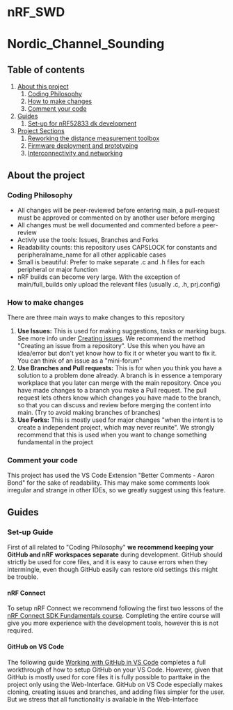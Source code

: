 # nRF_SWD
# Nordic_Channel_Sounding

## Table of contents
1. [About this project](#about)
    1. [Coding Philosophy](#philosophy)
    2. [How to make changes](#chage)
    3. [Comment your code](#comment)
2. [Guides](#guides)
    1. [Set-up for nRF52833 dk development](#subparagraph1)
3. [Project Sections](#project)
    1. [Reworking the distance measurement toolbox]()
    2. [Firmware deployment and prototyping]()
    3. [Interconnectivity and networking]()



## About the project <a name="about"></a>
### Coding Philosophy <a name="philosophy"></a>
- All changes will be peer-reviewed before entering main, a pull-request must be approved or commented on by another user before merging
- All changes must be well documented and commented before a peer-review
- Activly use the tools: Issues, Branches and Forks
- Readability counts: this repository uses CAPSLOCK for constants and peripheralname_name for all other applicable cases
- Small is beautiful: Prefer to make separate .c and .h files for each peripheral or major function
- nRF builds can become very large. With the exception of main/full_builds only upload the relevant files (usually .c, .h, prj.config)

### How to make changes <a name="change"></a>
There are three main ways to make changes to this repository
1. **Use Issues:** This is used for making suggestions, tasks or marking bugs. See more info under [Creating issues](https://docs.github.com/en/issues/tracking-your-work-with-issues/creating-an-issue). We recommend the method "Creating an issue from a repository". Use this when you have an idea/error but don't yet know how to fix it or wheter you want to fix it. You can think of an issue as a "mini-forum"
2. **Use Branches and Pull requests:** This is for when you think you have a solution to a problem done already. A branch is in essence a temporary workplace that you later can merge with the main repository. Once you have made changes to a branch you make a Pull request. The pull request lets others know which changes you have made to the branch, so that you can discuss and review before merging the content into main. (Try to avoid making branches of branches)
3. **Use Forks:** This is mostly used for major changes "when the intent is to create a independent project, which may never reunite". We strongly recommend that this is used when you want to change something fundamental in the project

### Comment your code <a name="comment"></a>
This project has used the VS Code Extension "Better Comments - Aaron Bond" for the sake of readability. This may make some comments look irregular and strange in other IDEs, so we greatly suggest using this feature.


## Guides <a name="guides"></a>
### Set-up Guide <a name="setup"></a>
First of all related to "Coding Philosophy" **we recommend keeping your GitHub and nRF workspaces separate** during development. GitHub should strictly be used for core files, and it is easy to cause errors when they intermingle, even though GitHub easily can restore old settings this might be trouble. 

#### nRF Connect<a name="connect"></a>
To setup nRF Connect we recommend following the first two lessons of the [nRF Connect SDK Fundamentals course](https://academy.nordicsemi.com/courses/nrf-connect-sdk-fundamentals/lessons/lesson-1-nrf-connect-sdk-introduction/). Completing the entire course will give you more experience with the development tools, however this is not required.

#### GitHub on VS Code<a name="github"></a>
The following guide [Working with GitHub in VS Code](https://code.visualstudio.com/docs/sourcecontrol/github) completes a full workthrough of how to setup GitHub on your VS Code. However, given that GitHub is mostly used for core files it is fully possible to parttake in the project only using the Web-Interface. GitHub on VS Code especially makes cloning, creating issues and branches, and adding files simpler for the user. But we stress that all functionality is available in the Web-Interface
